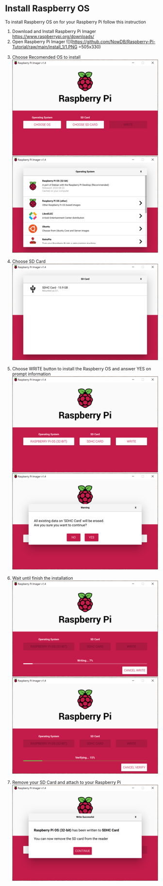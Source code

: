# Install Raspberry OS
To install Raspberry OS on for your Raspberry Pi follow this instruction<br/>
1. Download and Install Raspberry Pi Imager https://www.raspberrypi.org/downloads/<br/>
2. Open Raspberry Pi Imager
![](https://github.com/NowDB/Raspberry-Pi-Tutorial/raw/main/install_1/1.PNG =505x330)<br/><br/>
3. Choose Recomended OS to install<br/>
![alt tag](https://github.com/NowDB/Raspberry-Pi-Tutorial/raw/main/install_1/2.PNG)<br/>
![alt tag](https://github.com/NowDB/Raspberry-Pi-Tutorial/raw/main/install_1/3.PNG)<br/><br/>
4. Choose SD Card
![alt tag](https://github.com/NowDB/Raspberry-Pi-Tutorial/raw/main/install_1/4.PNG)<br/><br/>
5. Choose WRITE button to install the Raspberry OS and answer YES on prompt information
![alt tag](https://github.com/NowDB/Raspberry-Pi-Tutorial/raw/main/install_1/5.PNG)<br/>
![alt tag](https://github.com/NowDB/Raspberry-Pi-Tutorial/raw/main/install_1/6.PNG)<br/><br/>
6. Wait until finish the installation
![alt tag](https://github.com/NowDB/Raspberry-Pi-Tutorial/raw/main/install_1/7.PNG)<br/>
![alt tag](https://github.com/NowDB/Raspberry-Pi-Tutorial/raw/main/install_1/8.PNG)<br/><br/>
7. Remove your SD Card and attach to your Raspberry Pi
![alt tag](https://github.com/NowDB/Raspberry-Pi-Tutorial/raw/main/install_1/9.PNG)
